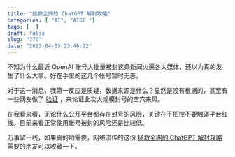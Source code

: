 ```yaml
---
title: "拯救全网的 ChatGPT 解封攻略"
categories: [ "AI", "AIGC "]
tags: [  ]
draft: false
slug: "770"
date: "2023-04-03 23:46:22"
---
```


不知为什么最近 OpenAI 账号大批量被封这条新闻火遍各大媒体，还以为真的发生了什么大事。好在手里的这几个帐号暂时无恙。

对于这一消息，我第一反应是质疑，数据来源是什么？显然是没有根据的，甚至有一些网友做了 [验证](https://mp.weixin.qq.com/s/DS7bT7ssICqQ42J57fj9wA) ，来论证此次大规模封号的空穴来风。

在我看来看，无论什么公开平台都存在封号的风险，关键在于把控不要触碰平台红线。目前来看正常使用帐号被封的风险还是比较低。

万事留一线，如果真的哟需要，网络流传的这份 [拯救全网的 ChatGPT 解封攻略](https://skybyte.me/61.html) 需要的朋友可以收藏一下。


